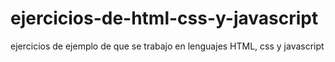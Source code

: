 # ejercicios-de-html-css-y-javascript
ejercicios de ejemplo de que se trabajo en lenguajes HTML, css y javascript
